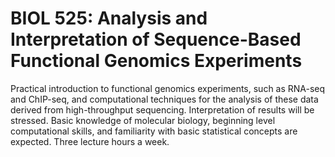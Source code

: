 # BIOL 525: Analysis and Interpretation of Sequence-Based Functional Genomics Experiments

Practical introduction to functional genomics experiments, such as RNA-seq and ChIP-seq, and computational techniques for the analysis of these data derived from high-throughput sequencing. Interpretation of results will be stressed. Basic knowledge of molecular biology, beginning level computational skills, and familiarity with basic statistical concepts are expected. Three lecture hours a week.